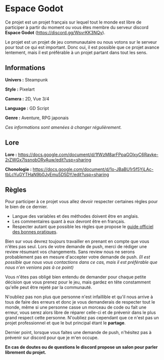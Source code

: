 # Espace Godot

Ce projet est un projet français sur lequel tout le monde est libre de participer à partir du moment ou vous êtes membre du serveur discord **Espace Godot** (https://discord.gg/WsvrKK3NQy).

Le projet est un projet de jeu communautaire ou nous votons sur le serveur pour tout ce qui est important. Donc oui, il est possible que ce projet avance lentement, mais il est préférable à un projet partant dans tout les sens.

## Informations

**Univers :** Steampunk

**Style :** Pixelart

**Camera :** 2D, Vue 3/4

**Language :** GD Script

**Genre :** Aventure, RPG japonais

_Ces informations sont amenées à changer régulièrement._

## Lore

**Lore :** https://docs.google.com/document/d/1fWzM8arFPpaGOlxyC6Ravke-2rZWGx7lssnobORyAuw/edit?usp=sharing

**Chonologie :** https://docs.google.com/document/d/1o-JBaBU1r5f5YjLAc-tbLcYuGYTHaN9b0JyEmu5D5DY/edit?usp=sharing

## Règles

Pour participer à ce projet vous allez devoir respecter certaines règles pour le bien de ce dernier.

- Langue des variables et des méthodes doivent être en anglais.
- Les commentaires quant à eux devront être en français.
- Respecter autant que possible les règles que propose le [guide officiel des bonnes pratiques](https://docs.godotengine.org/fr/stable/getting_started/scripting/gdscript/gdscript_styleguide.html).

Bien sur vous devrez toujours travailler en prenant en compte que vous n'êtes pas seul.
Lors de votre demande de push, merci de rédiger une review résumant vos changements.
Sans review nous ne serons probablement pas en mesure d'accepter votre demande de push. _(Il est possible que nous vous contactions dans ce cas, mais il est préférable que nous n'en venions pas à ce point)_

Vous n'êtes pas obligé bien entendu de demander pour chaque petite décision que vous prenez pour le jeu, mais gardez en tête constamment qu'elle peut être rejeté par la communauté.

N'oubliez pas non plus que personne n'est infaillible et qu'il nous arrive à tous de faire des erreurs et donc je vous demanderais de respecter tout le monde, même si une personne casse un morceau de code ou fait une erreur, vous serez alors libre de réparer celle-ci et de prévenir dans le plus grand respect cette personne. N'oubliez pas cependant que ce n'est pas un projet professionnel et que le but principal étant le **partage**.

Dernier point, lorsque vous faites une demande de push, n'hésitez pas à prévenir sur discord pour que je m'en occupe.

**En cas de doutes ou de questions le discord propose un salon pour parler librement du projet.**
